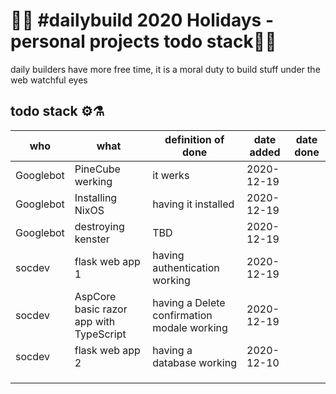 # 🎄🎄 #dailybuild 2020 Holidays - personal projects todo stack🎄🎄
daily builders have more free time, it is a moral duty to build stuff under the web watchful eyes

## todo stack ⚙️⚗️
| who | what | definition of done | date added | date done |
|-|-|-|-|-|
| Googlebot | PineCube werking | it werks | 2020-12-19 |  |
| Googlebot | Installing NixOS | having it installed | 2020-12-19 |  |
| Googlebot | destroying kenster | TBD | 2020-12-19 |  |
| socdev | flask web app 1 | having authentication working | 2020-12-19 |  |
| socdev | AspCore basic razor app with TypeScript | having a Delete confirmation modale working | 2020-12-19 |  |
| socdev | flask web app 2 | having a database working  | 2020-12-10 |  |
|  |  |  |  |  |
|  |  |  |  |  |
|  |  |  |  |  |

